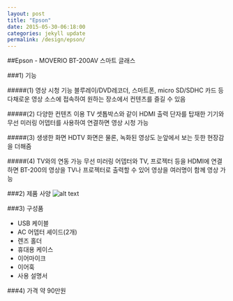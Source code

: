 ```yaml
---
layout: post
title: "Epson"
date: 2015-05-30-06:18:00
categories: jekyll update
permalink: /design/epson/
---
```



##Epson - MOVERIO BT-200AV 스마트 글래스



###1) 기능

#####(1) 영상 시청 기능
블루레이/DVD레코더, 스마트폰, micro SD/SDHC 카드 등 다채로운 영상 소스에
접속하여 원하는 장소에서 컨텐츠를 즐길 수 있음

#####(2) 다양한 컨텐츠 이용
TV 셋톱박스와 같이 HDMI 출력 단자를 탑재한 기기와 무선 미러링 어뎁터를 사용하여
연결하면 영상 시청 가능

#####(3) 생생한 화면
HDTV 화면은 물론, 녹화된 영상도 눈앞에서 보는 듯한 현장감을 더해줌

#####(4) TV와의 연동 가능
무선 미러링 어뎁터와 TV, 프로젝터 등을 HDMI에 연결하면 BT-200의 영상을 TV나 프로젝터로
출력할 수 있어 영상을 여러명이 함께 영상 가능



###2) 제품 사양
![alt text](http://i.imgur.com/2A5xgEx.png)



###3) 구성품
- USB 케이블
- AC 어뎁터 셰이드(2개)
- 렌즈 홀더
- 휴대용 케이스
- 이어마이크
- 이어훅
- 사용 설명서


###4) 가격
약 90만원
